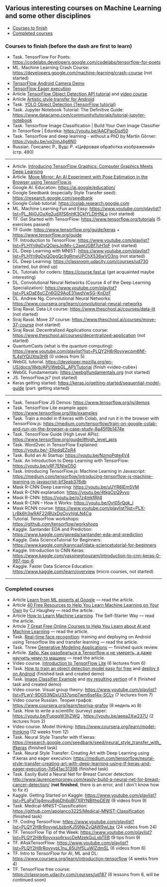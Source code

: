 ## Various interesting courses on Machine Learning and some other disciplines
   - [Courses to finish](#courses-to-finish)
   - [Completed courses](#completed-courses)

### <a name="courses-to-finish" />Courses to finish (before the dash are first to learn)
   * Task. TensorFlow For Poets: https://codelabs.developers.google.com/codelabs/tensorflow-for-poets
   * ML. Machine Learning Crash Course: https://developers.google.com/machine-learning/crash-course (not started)
   * [TensorFlow Android Camera Demo](https://github.com/tensorflow/tensorflow/tree/master/tensorflow/examples/android)
   * [TensorFlow Eager execution](https://www.tensorflow.org/guide/eager)
   * Article [TensorFlow Object Detection API tutorial]() and [video course](https://www.youtube.com/playlist?list=PLQVvvaa0QuDcNK5GeCQnxYnSSaar2tpku).
   * Article [Artistic style transfer for Android](https://codelabs.developers.google.com/codelabs/tensorflow-style-transfer-android)
   * Task. [YOLO Object Detection (TensorFlow tutorial)](https://youtu.be/4eIBisqx9_g)
   * Task. Jupyter Notebook Tutorial: The Definitive Guide: https://www.datacamp.com/community/tutorials/tutorial-jupyter-notebook
   * Task. Tensorflow Image Classification | Build Your Own Image Classifier In Tensorflow | Edureka: https://youtu.be/AACPaoDsd50
   * Task. Tensorflow and deep learning - without a PhD by Martin Görner: https://youtu.be/vq2nnJ4g6N0
   * Russian. Гонсалес Р., Вудс Р. «Цифровая обработка изображений» (стр. 480)
---
   * Article. [Introducing TensorFlow Graphics: Computer Graphics Meets Deep Learning](https://medium.com/tensorflow/introducing-tensorflow-graphics-computer-graphics-meets-deep-learning-c8e3877b7668)
   * Article. [Move Mirror: An AI Experiment with Pose Estimation in the Browser using TensorFlow.js](https://medium.com/tensorflow/move-mirror-an-ai-experiment-with-pose-estimation-in-the-browser-using-tensorflow-js-2f7b769f9b23)
   * Google AI. Education: https://ai.google/education/
   * Google Seedbank (especially Style Transfer seed): https://research.google.com/seedbank
   * Google Colab tutorial: https://colab.research.google.com
   * ML. Machine Learning Fun and Easy: https://www.youtube.com/playlist?list=PL_Nji0JOuXg2udXfS6nhK3CkIYLDtHNLp (not started)
   * TF. Get Started with TensorFlow: https://www.tensorflow.org/tutorials (5 exercises passed)
   * TF Guide: https://www.tensorflow.org/guide/keras + https://www.tensorflow.org/guide
   * TF. Introduction to TensorFlow: https://www.youtube.com/playlist?list=PLHYn9gDxQOpisJoIMv-L2awUGBf7oH1qF (not started)
   * DL. Deep Learning with MNIST: https://www.youtube.com/playlist?list=PLHYn9gDxQOpgQc9gRmeUPChX536wVO3ns (not started)
   * DL. Deep Learning: https://classroom.udacity.com/courses/ud730 (started, but dried up)
   * DL. Tutorials for coders: https://course.fast.ai (get acquainted maybe interesting)
   * DL. Convolutional Neural Networks (Course 4 of the Deep Learning Specialization): https://www.youtube.com/playlist?list=PLkDaE6sCZn6Gl29AoE31iwdVwSG-KnDzF
   * DL. Andrew Ng. Convolutional Neural Networks: https://www.coursera.org/learn/convolutional-neural-networks
   * Siraj Raval. Data Lit course: https://www.theschool.ai/courses/data-lit (not started)
   * Siraj Raval. Move 37 course: https://www.theschool.ai/courses/move-37-course (not started)
   * Siraj Raval. Decentralized Applications course: https://www.theschool.ai/courses/decentralized-application (not started)
   * QuantumCasts (what is the quantum computing): https://www.youtube.com/playlist?list=PLQY2H8rRoyvwcpm6Nf-fL4sIYQUXtq3HR (0 videos from 5)
   * WebGL tutorial. https://developer.mozilla.org/en-US/docs/Web/API/WebGL_API/Tutorial (finish «video-cube»)
   * WebGL Fundamentals: https://webglfundamentals.org (not started)
   * JS. TensorFlow.js? (not started)
   * Keras getting started: https://keras.io/getting-started/sequential-model-guide (part: getting started)
---
   * Task. TensorFlow JS Demos: https://www.tensorflow.org/js/demos
   * Task. TensorFlow Lite example apps: https://www.tensorflow.org/lite/examples
   * Task. Train a model in tf.keras with Colab, and run it in the browser with TensorFlow.js: https://medium.com/tensorflow/train-on-google-colab-and-run-on-the-browser-a-case-study-8a45f9b1474e
   * Task. TensorFlow Guide (High Level APIs): https://www.tensorflow.org/guide/#high_level_apis
   * Task. Word2vec in TensorFlow Explained: https://youtu.be/-3XedqEZpR4
   * Task. Build an AI Startup: https://youtu.be/NzmoPqte4V4
   * Task. An Introduction to Deep Learning with TensorFlow: https://youtu.be/vRF7ENlwD50
   * Task. Introducing TensorFlow.js: Machine Learning in Javascript: https://medium.com/tensorflow/introducing-tensorflow-js-machine-learning-in-javascript-bf3eab376db
   * Mask R-CNN Deep Learning: https://youtu.be/uUYR6IEm5VM
   * Mask R-CNN explanation: https://youtu.be/4tkgOzQ9yyo
   * Mask R-CNN: https://youtu.be/g7z4mkfRjI4
   * Mask R-CNN – How it Works: https://youtu.be/0vt05rQqk_I
   * Mask RCNN course: https://www.youtube.com/playlist?list=PLX-LrBk6h3wRAF22jBUxDgOvyhIgLN4Cg
   * Tutorial. TensorFlow workshops: https://github.com/tensorflow/workshops
   * Kaggle. Santander EDA and Prediction: https://www.kaggle.com/gpreda/santander-eda-and-prediction
   * Kaggle. Data ScienceTutorial for Beginners: https://www.kaggle.com/kanncaa1/data-sciencetutorial-for-beginners
   * Kaggle. Introduction to CNN Keras: https://www.kaggle.com/yassineghouzam/introduction-to-cnn-keras-0-997-top-6
   * Kaggle. Faster Data Science Education: https://www.kaggle.com/learn/overview (micro courses, not started)

---
### <a name="completed-courses" />Completed courses
   * Article [Learn from ML experts at Google](https://ai.google/education/) — read the article.
   * Article [40 Free Resources to Help You Learn Machine Learning on Your Own](https://www.springboard.com/blog/free-resources-to-learn-machine-learning) by CJ Haughey — read the article.
   * Article [How to Learn Machine Learning](https://elitedatascience.com/learn-machine-learning). The Self-Starter Way — read the article.
   * Article [7 Great Free Online Courses to Help You Learn about AI and Machine Learning](https://interestingengineering.com/7-great-free-online-courses-to-help-you-learn-about-ai-and-machine-learning) — read the article.
   * Task. [Real-time face recognition](https://medium.com/@saidakbarp/real-time-face-recognition-tflite-3fb818ac039a): training and deploying on Android using Tensorflow lite and transfer learning — read the article.
   * Task. Three [Generative Modeling Applications](https://youtu.be/FZBFV7xfGaY) — finished quick review.
   * Article. [Хабр. Как разобраться в Tensorflow и не умереть, а даже научить чему-то машину](https://habr.com/ru/post/427449/) — read the article.
   * Video course. [Introduction to TensorFlow Lite](https://www.udacity.com/course/intro-to-tensorflow-lite--ud190) (6 lectures from 6)
   * Task. [How to train an object detection model easy for free](https://medium.com/swlh/how-to-train-an-object-detection-model-easy-for-free-f388ff3663e) and [deploy it on Android](https://github.com/foobar167/android/tree/master/object_detection_demo) (finished task and created demo)
   * Task. [Image Classifier Example](https://youtu.be/CzPYgRaYWUA) and [my resulting vertion](https://github.com/foobar167/junkyard/tree/master/object_classifier) of it (finished task and created demo)
   * Video course. Visual group theory: https://www.youtube.com/playlist?list=PLwV-9DG53NDxU337smpTwm6sef4x-SCLv (7 lectures from 7)
   * Video course Russian. Теория графов: https://www.coursera.org/learn/teoriya-grafov (8 недель из 8)
   * Task. How to write a scientific (survey) paper: https://youtu.be/FupqqW3hZWQ , https://youtu.be/aeea2Xw237U (2 lectures from 2)
   * Video course. Model thinking: https://www.coursera.org/learn/model-thinking (12 weeks from 12)
   * Task. Neural Style Transfer with tf.keras: https://research.google.com/seedbank/seed/neural_style_transfer_with_tfkeras (finished task)
   * Task. Neural Style Transfer: Creating Art with Deep Learning using tf.keras and eager execution: https://medium.com/tensorflow/neural-style-transfer-creating-art-with-deep-learning-using-tf-keras-and-eager-execution-7d541ac31398 (finished task)
   * Task. Easily Build a Neural Net for Breast Cancer detection: http://www.laurencemoroney.com/easily-build-a-neural-net-for-breast-cancer-detection/ (<b>not finished</b>, there is an error, and I don't know how to fix it)
   * Kaggle. Getting Started on Kaggle: https://www.youtube.com/playlist?list=PLqFaTIg4myu8gbDh6oBl7XRYNBlthpDEW (9 videos from 9)
   * Task. Medical-MNIST-Classification: https://github.com/apolanco3225/Medical-MNIST-Classification (finished task)
   * TF. Coding TensorFlow: https://www.youtube.com/playlist?list=PLQY2H8rRoyvwLbzbnKJ59NkZvQAW9wLbx (24 videos from 24)
   * TF. TensorFlow Tip of the Week: https://www.youtube.com/playlist?list=PLQY2H8rRoyvxso6rsvcDeMzekGuLxbTEB (9 tips from 9)
   * TF. #AskTensorFlow: https://www.youtube.com/playlist?list=PLQY2H8rRoyvypL1nu_65Uhf5LuWlZdmSL (6 videos from 6)
   * TF. Intro to TensorFlow for AI, ML and DL: https://www.coursera.org/learn/introduction-tensorflow (4 weeks from 4)
   * TF. TensorFlow free course: https://classroom.udacity.com/courses/ud187 (6 lessons from 6, will be continued soon)
